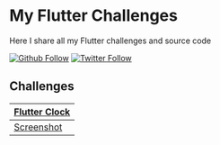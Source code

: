 # My Flutter Challenges

Here I share all my Flutter challenges and source code

[![Github Follow](https://img.shields.io/github/followers/e200?style=social)](https://github.com/e200)
[![Twitter Follow](https://img.shields.io/twitter/follow/iam_e200?style=social)](https://twitter.com/iam_e200)

## Challenges

|[Flutter Clock](clock)|
|-|
|[Screenshot](clock/screenshots/screenshot.gif)|
